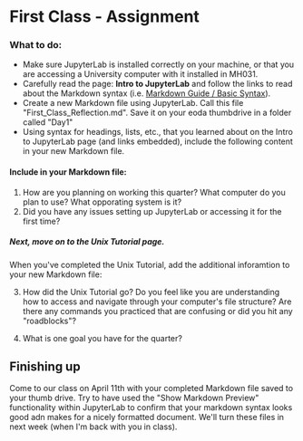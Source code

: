 # First Class - Assignment

### What to do: 
- Make sure JupyterLab is installed correctly on your machine, or that you are accessing a University computer with it installed in MH031.
- Carefully read the page: **Intro to JupyterLab** and follow the links to read about the Markdown syntax (i.e. [Markdown Guide / Basic Syntax](https://www.markdownguide.org/basic-syntax)). 
- Create a new Markdown file using JupyterLab. Call this file "First_Class_Reflection.md". Save it on your eoda thumbdrive in a folder called "Day1"
- Using syntax for headings, lists, etc., that you learned about on the Intro to JupyterLab page (and links embedded), include the following content in your new Markdown file.

#### Include in your Markdown file:
1. How are you planning on working this quarter? What computer do you plan to use? What opporating system is it? 
2. Did you have any issues setting up JupyterLab or accessing it for the first time?

##### *Next, move on to the Unix Tutorial page.*  

When you've completed the Unix Tutorial, add the additional inforamtion to your new Markdown file:

3. How did the Unix Tutorial go?  Do you feel like you are understanding how to access and navigate through your computer's file structure? Are there any commands you practiced that are confusing or did you hit any "roadblocks"?

4. What is one goal you have for the quarter?

## Finishing up

Come to our class on April 11th with your completed Markdown file saved to your thumb drive.  Try to have used the "Show Markdown Preview" functionality within JupyterLab to confirm that your markdown syntax looks good adn makes for a nicely formatted document.  We'll turn these files in next week (when I'm back with you in class).